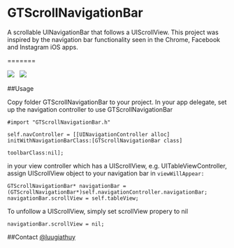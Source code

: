GTScrollNavigationBar
=====================

A scrollable UINavigationBar that follows a UIScrollView. This project was inspired by the navigation bar functionality seen in the Chrome, Facebook and Instagram iOS apps.

=======

![](http://luugiathuy.com/wp-content/uploads/2013/12/GTScrollUINavigationBar1.png)  &nbsp;  ![](http://luugiathuy.com/wp-content/uploads/2013/12/GTScrollUINavigationBar2.png)

##Usage

Copy folder GTScrollNavigationBar to your project. In your app delegate, set up the navigation controller to use GTScrollNavigationBar
```
#import "GTScrollNavigationBar.h"

self.navController = [[UINavigationController alloc] initWithNavigationBarClass:[GTScrollNavigationBar class] 
                                                                   toolbarClass:nil];
```

in your view controller which has a UIScrollView, e.g. UITableViewController, assign UIScrollView object to your navigation bar in ```viewWillAppear:```
```
GTScrollNavigationBar* navigationBar = (GTScrollNavigationBar*)self.navigationController.navigationBar;
navigationBar.scrollView = self.tableView;
```
To unfollow a UIScrollView, simply set scrollView propery to nil
```
navigationBar.scrollView = nil;
```
##Contact
[@luugiathuy](http://twitter.com/luugiathuy)
